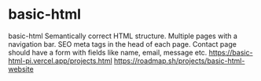 # basic-html
basic-html
Semantically correct HTML structure.
Multiple pages with a navigation bar.
SEO meta tags in the head of each page.
Contact page should have a form with fields like name, email, message etc.
https://basic-html-pi.vercel.app/projects.html
https://roadmap.sh/projects/basic-html-website
